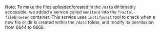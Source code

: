 Note: To make the files uploaded/created in the `/data` dir broadly accessible, we added a service called `monitord` into the `fractal-filebrowser` container. This service uses `inotifywait` tool to check when a new file or dir is created within the `/data` folder, and modify its permission from 0644 to 0666.
